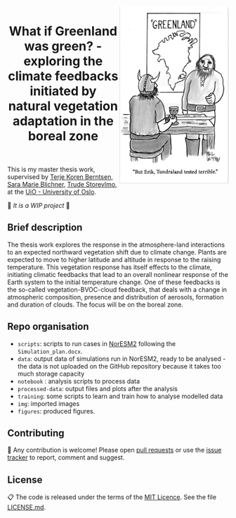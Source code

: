  <img align="right" width="250" src="./img/pic_for_readme2.png">
 <h1 align="center">  What if Greenland was green? - exploring the climate feedbacks initiated by natural vegetation adaptation in the boreal zone </h1> <br>
 
This is my master thesis work, supervised by [Terje Koren Berntsen](https://www.mn.uio.no/geo/english/people/aca/metos/terjebe/), [Sara Marie Blichner](https://github.com/sarambl), [Trude Storevlmo](https://www.mn.uio.no/geo/english/people/aca/metos/truds/index.html), at the [UiO - University of Oslo](https://www.uio.no/english/).

🚧 *It is a WIP project* 🚧

## Brief description
The thesis work explores the response in the atmosphere-land interactions to an expected northward vegetation shift due to climate change. Plants are expected to move to higher latitude and altitude in response to the raising temperature. This vegetation response has itself effects to the climate, initiating climatic feedbacks that lead to an overall nonlinear response of the Earth system to the initial temperature change. One of these feedbacks is the so-called vegetation-BVOC-cloud feedback, that deals with a change in atmospheric composition, presence and distribution of aerosols, formation and duration of clouds. The focus will be on the boreal zone.

## Repo organisation
- `scripts`: scripts to run cases in [NorESM2](https://github.com/NorESMhub/NorESM) following the `Simulation_plan.docx`.
- `data`: output data of simulations run in NorESM2, ready to be analysed - the data is not uploaded on the GitHub repository because it takes too much storage capacity
- `notebook` : analysis scripts to process data
- `processed-data`: output files and plots after the analysis
- `training`: some scripts to learn and train how to analyse modelled data
- `img`: imported images
- `figures`: produced figures.

## Contributing

🚧 Any contribution is welcome! Please open [pull requests](https://github.com/adelezaini/master-thesis/pulls) or use the [issue tracker](https://github.com/adelezaini/master-thesis/issues) to report, comment and suggest.


## License

📋 The code is released under the terms of the [MIT Licence](https://opensource.org/licenses/MIT). See the file [LICENSE.md](https://github.com/adelezaini/master-thesis/blob/master/LICENSE).
